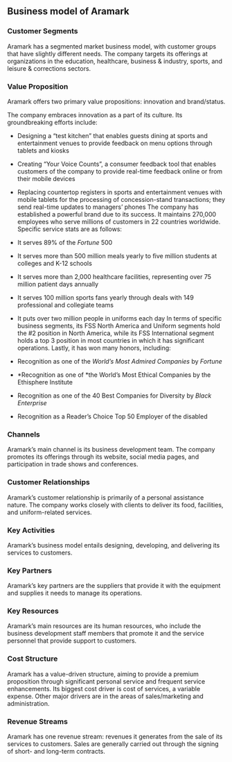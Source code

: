 Business model of Aramark
-------------------------

 ### Customer Segments

 Aramark has a segmented market business model, with customer groups that have slightly different needs. The company targets its offerings at organizations in the education, healthcare, business & industry, sports, and leisure & corrections sectors.

 ### Value Proposition

 Aramark offers two primary value propositions: innovation and brand/status.

 The company embraces innovation as a part of its culture. Its groundbreaking efforts include:

  * Designing a “test kitchen” that enables guests dining at sports and entertainment venues to provide feedback on menu options through tablets and kiosks
 * Creating “Your Voice Counts”, a consumer feedback tool that enables customers of the company to provide real-time feedback online or from their mobile devices
 * Replacing countertop registers in sports and entertainment venues with mobile tablets for the processing of concession-stand transactions; they send real-time updates to managers’ phones
  The company has established a powerful brand due to its success. It maintains 270,000 employees who serve millions of customers in 22 countries worldwide. Specific service stats are as follows:

  * It serves 89% of the *Fortune* 500
 * It serves more than 500 million meals yearly to five million students at colleges and K-12 schools
 * It serves more than 2,000 healthcare facilities, representing over 75 million patient days annually
 * It serves 100 million sports fans yearly through deals with 149 professional and collegiate teams
 * It puts over two million people in uniforms each day
  In terms of specific business segments, its FSS North America and Uniform segments hold the #2 position in North America, while its FSS International segment holds a top 3 position in most countries in which it has significant operations. Lastly, it has won many honors, including:

  * Recognition as one of the *World’s Most Admired Companies* by *Fortune*
 * *Recognition as one of *the World’s Most Ethical Companies by the Ethisphere Institute
 * Recognition as one of the 40 Best Companies for Diversity by *Black Enterprise*
 * Recognition as a Reader’s Choice Top 50 Employer of the disabled
  ### Channels

 Aramark’s main channel is its business development team. The company promotes its offerings through its website, social media pages, and participation in trade shows and conferences.

 ### Customer Relationships

 Aramark’s customer relationship is primarily of a personal assistance nature. The company works closely with clients to deliver its food, facilities, and uniform-related services.

 ### Key Activities

 Aramark’s business model entails designing, developing, and delivering its services to customers.

 ### Key Partners

 Aramark’s key partners are the suppliers that provide it with the equipment and supplies it needs to manage its operations.

 ### Key Resources

 Aramark’s main resources are its human resources, who include the business development staff members that promote it and the service personnel that provide support to customers.

 ### Cost Structure

 Aramark has a value-driven structure, aiming to provide a premium proposition through significant personal service and frequent service enhancements. Its biggest cost driver is cost of services, a variable expense. Other major drivers are in the areas of sales/marketing and administration.

 ### Revenue Streams

 Aramark has one revenue stream: revenues it generates from the sale of its services to customers. Sales are generally carried out through the signing of short- and long-term contracts.